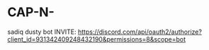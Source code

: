 # CAP-N-
sadiq dusty bot
INVITE: https://discord.com/api/oauth2/authorize?client_id=931342409248432190&permissions=8&scope=bot
